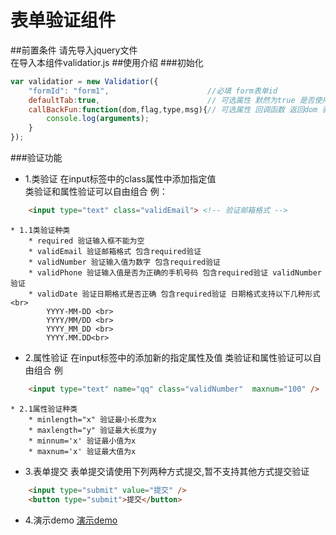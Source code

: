 # 表单验证组件
##前置条件
请先导入jquery文件<br>
在导入本组件validatior.js
##使用介绍
###初始化
```javascript
var validatior = new Validatior({
	"formId": "form1",						//必填 form表单id 
	defaultTab:true, 						// 可选属性 默然为true 是否使用默认的消息显示方式  true使用默然消息显示方式 false不使用默认消息显示  
	callBackFun:function(dom,flag,type,msg){// 可选属性 回调函数 返回dom 验证是否通过 未通过的验证类型 错误提示语句  
		console.log(arguments);
	}
});
```
###验证功能
* 1.类验证
在input标签中的class属性中添加指定值<br>
类验证和属性验证可以自由组合
例：
```html
	<input type="text" class="validEmail"> <!-- 验证邮箱格式 -->
```
	* 1.1类验证种类
		* required 验证输入框不能为空
		* validEmail 验证邮箱格式 包含required验证
		* validNumber 验证输入值为数字 包含required验证
		* validPhone 验证输入值是否为正确的手机号码 包含required验证 validNumber验证
		* validDate 验证日期格式是否正确 包含required验证 日期格式支持以下几种形式<br>
			YYYY-MM-DD <br>
			YYYY/MM/DD <br>
			YYYY_MM_DD <br>
			YYYY.MM.DD<br>
* 2.属性验证
在input标签中的添加新的指定属性及值
类验证和属性验证可以自由组合
例
```html
	<input type="text" name="qq" class="validNumber"  maxnum="100" />
```
	* 2.1属性验证种类
		* minlength="x" 验证最小长度为x  
		* maxlength="y" 验证最大长度为y
		* minnum='x' 验证最小值为x  
		* maxnum='x' 验证最大值为x  
* 3.表单提交
表单提交请使用下列两种方式提交,暂不支持其他方式提交验证
```html
	<input type="submit" value="提交" />
	<button type="submit">提交</button>	
```

* 4.演示demo
[演示demo](http://htmlpreview.github.io/?https://github.com/ppyang010/validatiorForm/blob/master/index.html)